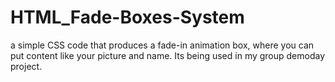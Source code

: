 # HTML_Fade-Boxes-System
a simple CSS code that produces a fade-in animation box, where you can put content like your picture and name.
Its being used in my group demoday project.
